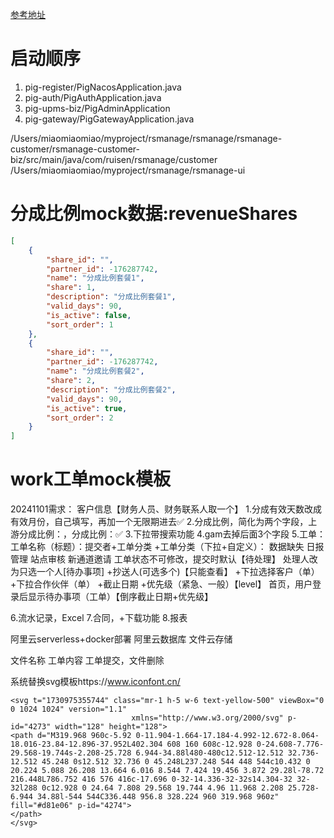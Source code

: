
[参考地址](https://www.yuque.com/pig4cloud/pig/yhixg0ol9cp4qbb8)

# 启动顺序
1. pig-register/PigNacosApplication.java 
2. pig-auth/PigAuthApplication.java   
3. pig-upms-biz/PigAdminApplication
4. pig-gateway/PigGatewayApplication.java

/Users/miaomiaomiao/myproject/rsmanage/rsmanage/rsmanage-customer/rsmanage-customer-biz/src/main/java/com/ruisen/rsmanage/customer
/Users/miaomiaomiao/myproject/rsmanage/rsmanage-ui

# 分成比例mock数据:revenueShares
```json
[
    {
        "share_id": "",
        "partner_id": -176287742,
        "name": "分成比例套餐1",
        "share": 1,
        "description": "分成比例套餐1",
        "valid_days": 90,
        "is_active": false,
        "sort_order": 1
    },
    {
        "share_id": "",
        "partner_id": -176287742,
        "name": "分成比例套餐2",
        "share": 2,
        "description": "分成比例套餐2",
        "valid_days": 90,
        "is_active": true,
        "sort_order": 2
    }
]
```


# work工单mock模板


20241101需求：
客户信息【财务人员、财务联系人取一个】
1.分成有效天数改成有效月份，自己填写，再加一个无限期进去✅
2.分成比例，简化为两个字段，上游分成比例：，分成比例：✅
3.下拉带搜索功能
4.gam去掉后面3个字段
5.工单：
    工单名称（标题）：提交者+工单分类
    +工单分类（下拉+自定义）：
        数据缺失
        日报管理
        站点审核
        新通道邀请
    工单状态不可修改，提交时默认【待处理】
    处理人改为只选一个人[待办事项]
    +抄送人(可选多个)【只能查看】
    +下拉选择客户（单）
    +下拉合作伙伴（单）
    +截止日期
    +优先级（紧急、一般）【level】
    首页，用户登录后显示待办事项（工单）【倒序截止日期+优先级】

6.流水记录，Excel
7.合同，+下载功能
8.报表

阿里云serverless+docker部署
阿里云数据库
文件云存储

文件名称
工单内容
工单提交，文件删除

系统替换svg模板https://www.iconfont.cn/
```
<svg t="1730975355744" class="mr-1 h-5 w-6 text-yellow-500" viewBox="0 0 1024 1024" version="1.1"
						   xmlns="http://www.w3.org/2000/svg" p-id="4273" width="128" height="128">
<path d="M319.968 960c-5.92 0-11.904-1.664-17.184-4.992-12.672-8.064-18.016-23.84-12.896-37.952L402.304 608 160 608c-12.928 0-24.608-7.776-29.568-19.744s-2.208-25.728 6.944-34.88l480-480c12.512-12.512 32.736-12.512 45.248 0s12.512 32.736 0 45.248L237.248 544 448 544c10.432 0 20.224 5.088 26.208 13.664 6.016 8.544 7.424 19.456 3.872 29.28l-78.72 216.448L786.752 416 576 416c-17.696 0-32-14.336-32-32s14.304-32 32-32l288 0c12.928 0 24.64 7.808 29.568 19.744 4.96 11.968 2.208 25.728-6.944 34.88l-544 544C336.448 956.8 328.224 960 319.968 960z" fill="#d81e06" p-id="4274">
</path>
</svg>
```
